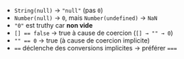 - `String(null)` → `"null"` (pas `0`)
- `Number(null)` → `0`, mais `Number(undefined)` → `NaN`
- `"0"` est truthy car **non vide**
- `[] == false` → true à cause de coercion (`[] → "" → 0`)
- `"" == 0` → true (à cause de coercion implicite)
- `==` déclenche des conversions implicites → préférer `===`